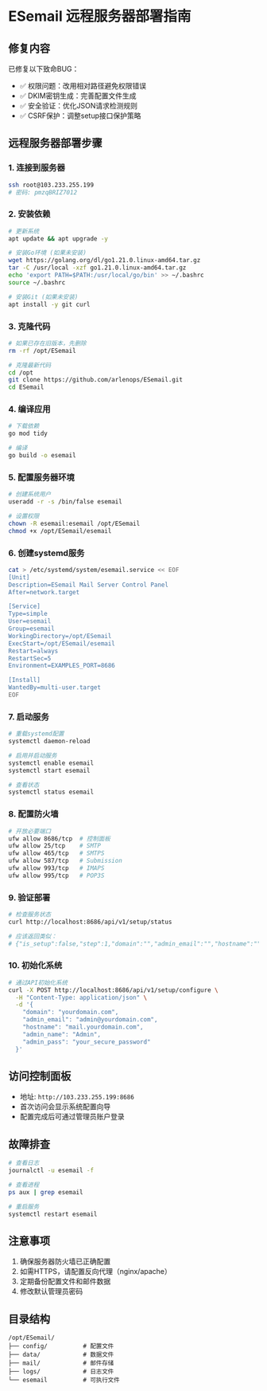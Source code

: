 # ESemail 远程服务器部署指南

## 修复内容
已修复以下致命BUG：
- ✅ 权限问题：改用相对路径避免权限错误
- ✅ DKIM密钥生成：完善配置文件生成
- ✅ 安全验证：优化JSON请求检测规则
- ✅ CSRF保护：调整setup接口保护策略

## 远程服务器部署步骤

### 1. 连接到服务器
```bash
ssh root@103.233.255.199
# 密码: pmzqBRIZ7012
```

### 2. 安装依赖
```bash
# 更新系统
apt update && apt upgrade -y

# 安装Go环境 (如果未安装)
wget https://golang.org/dl/go1.21.0.linux-amd64.tar.gz
tar -C /usr/local -xzf go1.21.0.linux-amd64.tar.gz
echo 'export PATH=$PATH:/usr/local/go/bin' >> ~/.bashrc
source ~/.bashrc

# 安装Git (如果未安装)
apt install -y git curl
```

### 3. 克隆代码
```bash
# 如果已存在旧版本，先删除
rm -rf /opt/ESemail

# 克隆最新代码
cd /opt
git clone https://github.com/arlenops/ESemail.git
cd ESemail
```

### 4. 编译应用
```bash
# 下载依赖
go mod tidy

# 编译
go build -o esemail
```

### 5. 配置服务器环境
```bash
# 创建系统用户
useradd -r -s /bin/false esemail

# 设置权限
chown -R esemail:esemail /opt/ESemail
chmod +x /opt/ESemail/esemail
```

### 6. 创建systemd服务
```bash
cat > /etc/systemd/system/esemail.service << EOF
[Unit]
Description=ESemail Mail Server Control Panel
After=network.target

[Service]
Type=simple
User=esemail
Group=esemail
WorkingDirectory=/opt/ESemail
ExecStart=/opt/ESemail/esemail
Restart=always
RestartSec=5
Environment=EXAMPLES_PORT=8686

[Install]
WantedBy=multi-user.target
EOF
```

### 7. 启动服务
```bash
# 重载systemd配置
systemctl daemon-reload

# 启用并启动服务
systemctl enable esemail
systemctl start esemail

# 查看状态
systemctl status esemail
```

### 8. 配置防火墙
```bash
# 开放必要端口
ufw allow 8686/tcp  # 控制面板
ufw allow 25/tcp    # SMTP
ufw allow 465/tcp   # SMTPS
ufw allow 587/tcp   # Submission
ufw allow 993/tcp   # IMAPS
ufw allow 995/tcp   # POP3S
```

### 9. 验证部署
```bash
# 检查服务状态
curl http://localhost:8686/api/v1/setup/status

# 应该返回类似：
# {"is_setup":false,"step":1,"domain":"","admin_email":"","hostname":"","required_fields":["domain","admin_email","hostname","admin_name","admin_pass"]}
```

### 10. 初始化系统
```bash
# 通过API初始化系统
curl -X POST http://localhost:8686/api/v1/setup/configure \
  -H "Content-Type: application/json" \
  -d '{
    "domain": "yourdomain.com",
    "admin_email": "admin@yourdomain.com", 
    "hostname": "mail.yourdomain.com",
    "admin_name": "Admin",
    "admin_pass": "your_secure_password"
  }'
```

## 访问控制面板
- 地址: `http://103.233.255.199:8686`
- 首次访问会显示系统配置向导
- 配置完成后可通过管理员账户登录

## 故障排查
```bash
# 查看日志
journalctl -u esemail -f

# 查看进程
ps aux | grep esemail

# 重启服务
systemctl restart esemail
```

## 注意事项
1. 确保服务器防火墙已正确配置
2. 如需HTTPS，请配置反向代理（nginx/apache）
3. 定期备份配置文件和邮件数据
4. 修改默认管理员密码

## 目录结构
```
/opt/ESemail/
├── config/          # 配置文件
├── data/            # 数据文件
├── mail/            # 邮件存储
├── logs/            # 日志文件
└── esemail          # 可执行文件
```